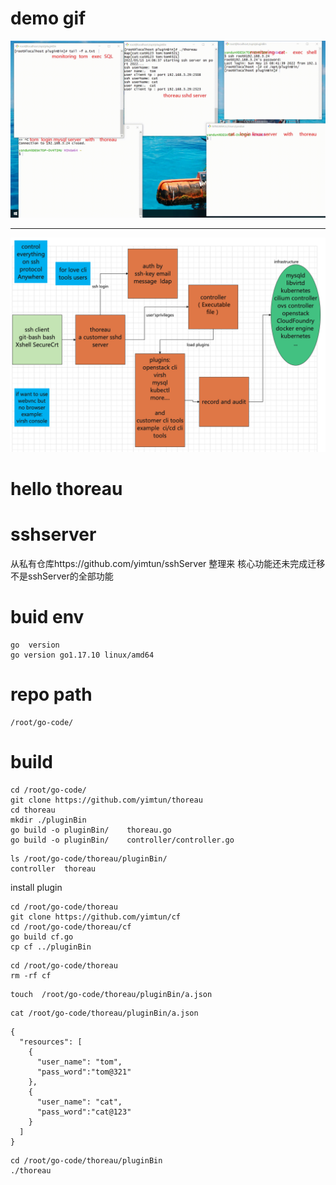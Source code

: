 

# demo gif





![ex](README.assets/thoreau.gif)





----











![image-20220512214959982](README.assets/image-20220512214959982.png)









# hello thoreau









# sshserver


从私有仓库https://github.com/yimtun/sshServer 整理来  核心功能还未完成迁移 不是sshServer的全部功能


# buid env

```
go  version
go version go1.17.10 linux/amd64
```

# repo path

```
/root/go-code/
```


# build

```
cd /root/go-code/
git clone https://github.com/yimtun/thoreau
cd thoreau
mkdir ./pluginBin
go build -o pluginBin/    thoreau.go
go build -o pluginBin/    controller/controller.go 
```


```
ls /root/go-code/thoreau/pluginBin/
controller	thoreau
```


install plugin


```
cd /root/go-code/thoreau
git clone https://github.com/yimtun/cf
cd /root/go-code/thoreau/cf
go build cf.go
cp cf ../pluginBin
```

```
cd /root/go-code/thoreau
rm -rf cf
```


```
touch  /root/go-code/thoreau/pluginBin/a.json
```


```
cat /root/go-code/thoreau/pluginBin/a.json
```

```
{
  "resources": [
    {
      "user_name": "tom",
      "pass_word":"tom@321"
    },
    {
      "user_name": "cat",
      "pass_word":"cat@123"
    }
  ]
}
```



```
cd /root/go-code/thoreau/pluginBin
./thoreau
```
